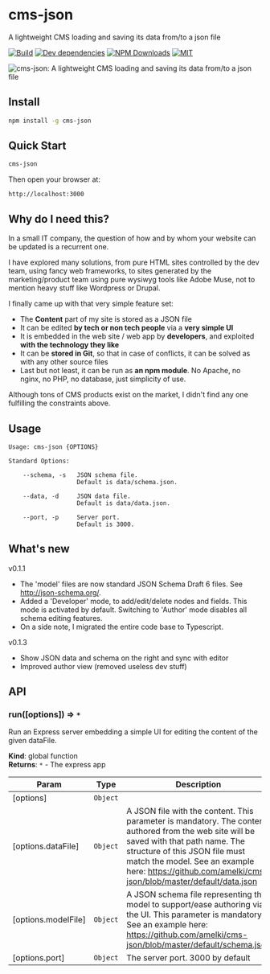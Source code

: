 # cms-json

A lightweight CMS loading and saving its data from/to a json file

[![Build][travis-image]][travis-url]
[![Dev dependencies][dependencies-badge]][dependencies]
[![NPM Downloads][downloads-image]][downloads-url]
[![MIT][license-badge]][LICENSE]

![cms-json: A lightweight CMS loading and saving its data from/to a json file](https://cdn.pbrd.co/images/GNhDob9.png)

## Install

```bash
npm install -g cms-json
```

## Quick Start

```bash
cms-json
```

Then open your browser at:

    http://localhost:3000

## Why do I need this?

In a small IT company, the question of how and by whom your website can be updated is a recurrent
one.

I have explored many solutions, from pure HTML sites controlled by the dev team, using fancy
web frameworks, to sites generated by the marketing/product team using pure wysiwyg tools like
Adobe Muse, not to mention heavy stuff like Wordpress or Drupal.

I finally came up with that very simple feature set:

* The **Content** part of my site is stored as a JSON file
* It can be edited **by tech or non tech people** via a **very simple UI**
* It is embedded in the web site / web app by **developers**, and exploited **with the technology they like**
* It can be **stored in Git**, so that in case of conflicts, it can be solved as with any other source files
* Last but not least, it can be run as **an npm module**. No Apache, no nginx, no PHP, no database, just simplicity of use.

Although tons of CMS products exist on the market, I didn't find any one fulfilling the
constraints above.

## Usage

```
Usage: cms-json {OPTIONS}

Standard Options:

    --schema, -s   JSON schema file.
                   Default is data/schema.json.

    --data, -d     JSON data file.
                   Default is data/data.json.

    --port, -p     Server port.
                   Default is 3000.

```
[downloads-image]: https://img.shields.io/npm/dm/cms-json.svg
[downloads-url]: https://npmjs.org/package/cms-json
[travis-image]: https://img.shields.io/travis/amelki/cms-json/master.svg?label=build
[travis-url]: https://travis-ci.org/amelki/cms-json
[dependencies-badge]: https://david-dm.org/amelki/cms-json/dev-status.svg
[dependencies]: https://david-dm.org/amelki/cms-json?type=dev
[license-badge]: https://img.shields.io/badge/license-MIT-blue.svg
[license]: https://github.com/amelki/json-pretty-html/blob/master/LICENSE
[nodejs-badge]: https://img.shields.io/badge/node->=%206.9-blue.svg
[nodejs]: https://nodejs.org/dist/latest-v6.x/docs/api/
[npm-badge]: https://img.shields.io/badge/npm->=%203.10.8-blue.svg
[npm]: https://docs.npmjs.com/

## What's new

v0.1.1

* The 'model' files are now standard JSON Schema Draft 6 files. See http://json-schema.org/.
* Added a 'Developer' mode, to add/edit/delete nodes and fields. This mode is activated by default.
Switching to 'Author' mode disables all schema editing features.
* On a side note, I migrated the entire code base to Typescript.

v0.1.3

* Show JSON data and schema on the right and sync with editor
* Improved author view (removed useless dev stuff)
## API

<a name="run"></a>

### run([options]) ⇒ <code>\*</code>
Run an Express server embedding a simple UI for editing the content of the given dataFile.

**Kind**: global function  
**Returns**: <code>\*</code> - The express app  

| Param | Type | Description |
| --- | --- | --- |
| [options] | <code>Object</code> |  |
| [options.dataFile] | <code>Object</code> | A JSON file with the content. This parameter is mandatory. 		The	content authored from the web site will be saved with that path name. 		The structure of this JSON file must match the model. 		See an example here: https://github.com/amelki/cms-json/blob/master/default/data.json |
| [options.modelFile] | <code>Object</code> | A JSON schema file representing the model to support/ease authoring via the UI. This parameter is mandatory. 		See an example here: https://github.com/amelki/cms-json/blob/master/default/schema.json |
| [options.port] | <code>Object</code> | The server port. 3000 by default |

